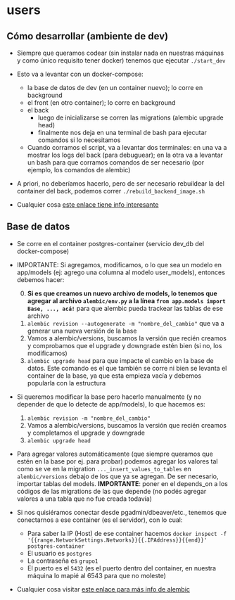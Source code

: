 # users

## Cómo desarrollar (ambiente de dev)
- Siempre que queramos codear (sin instalar nada en nuestras máquinas y como único requisito tener docker) tenemos que ejecutar ```./start_dev```
- Esto va a levantar con un docker-compose:
  - la base de datos de dev (en un container nuevo); lo corre en background
  - el front (en otro container); lo corre en background
  - el back
    - luego de inicializarse se corren las migrations (alembic upgrade head)
    - finalmente nos deja en una terminal de bash para ejecutar comandos si lo necesitamos
  - Cuando corramos el script, va a levantar dos terminales: en una va a mostrar los logs del back (para debuguear); en la otra va a levantar un bash para que corramos comandos de ser necesario (por ejemplo, los comandos de alembic)

- A priori, no deberíamos hacerlo, pero de ser necesario rebuildear la del container del back, podemos correr ```./rebuild_backend_image.sh```
- Cualquier cosa [este enlace tiene info interesante](https://ahmed-nafies.medium.com/fastapi-with-sqlalchemy-postgresql-and-alembic-and-of-course-docker-f2b7411ee396)

## Base de datos
- Se corre en el container postgres-container (servicio dev_db del docker-compose)
  
- IMPORTANTE: Si agregamos, modificamos, o lo que sea un modelo en app/models (ej: agrego una columna al modelo user_models), entonces debemos hacer:
  
  0. **Si es que creamos un nuevo archivo de models, lo tenemos que agregar al archivo `alembic/env.py` a la línea `from app.models import Base, ..., acá!`** para que alembic pueda trackear las tablas de ese archivo
  1. ```alembic revision --autogenerate -m "nombre_del_cambio"``` que va a generar una nueva versión de la base
  2. Vamos a alembic/versions, buscamos la versión que recién creamos y comprobamos que el upgrade y downgrade estén bien (si no, los modificamos)
  3. ```alembic upgrade head``` para que impacte el cambio en la base de datos. Este comando es el que también se corre ni bien se levanta el container de la base, ya que esta empieza vacía y debemos popularla con la estructura
  
- Si queremos modificar la base pero hacerlo manualmente (y no depender de que lo detecte de app/models), lo que hacemos es:
  1. ```alembic revision -m "nombre_del_cambio"```
  2. Vamos a alembic/versions, buscamos la versión que recién creamos y completamos el upgrade y downgrade
  3. ```alembic upgrade head```

- Para agregar valores automáticamente (que siempre queramos que estén en la base por ej. para probar) podemos agregar los valores tal como se ve en la migration `..._insert_values_to_tables` en `alembic/versions` debajo de los que ya se agregan. De ser necesario, importar tablas del models. **IMPORTANTE**: poner en el depends_on a los códigos de las migrations de las que depende (no podés agregar valores a una tabla que no fue creada todavía)
    
- Si nos quisiéramos conectar desde pgadmin/dbeaver/etc., tenemos que conectarnos a ese container (es el servidor), con lo cual:
  - Para saber la IP (Host) de ese container hacemos ```docker inspect -f '{{range.NetworkSettings.Networks}}{{.IPAddress}}{{end}}' postgres-container```
  - El usuario es `postgres`
  - La contraseña es `grupo1`
  - El puerto es el `5432` (es el puerto dentro del container, en nuestra máquina lo mapié al 6543 para que no moleste)

- Cualquier cosa visitar [este enlace para más info de alembic](https://www.compose.com/articles/schema-migrations-with-alembic-python-and-postgresql/)